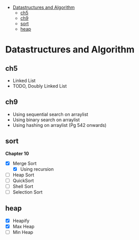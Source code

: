 - [Datastructures and Algorithm](#datastructures-and-algorithm)
  - [ch5](#ch5)
  - [ch9](#ch9)
  - [sort](#sort)
  - [heap](#heap)

# Datastructures and Algorithm

## ch5

- Linked List 
- TODO, Doubly Linked List

## ch9

- Using sequential search on arraylist
- Using binary search on arraylist
- Using hashing on arraylist (Pg 542 onwards)

## sort
**Chapter 10**

- [x] Merge Sort
  - [x] Using recursion 
- [ ] Heap Sort 
- [ ] QuickSort
- [ ] Shell Sort
- [ ] Selection Sort

## heap

- [x] Heapify
- [x] Max Heap
- [ ] Min Heap
